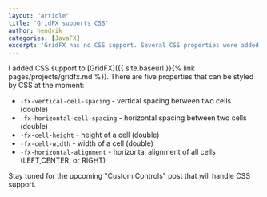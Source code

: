 ```yaml
---
layout: "article"
title: 'GridFX supports CSS'
author: hendrik
categories: [JavaFX]
excerpt: 'GridFX has no CSS support. Several CSS properties were added to GridFX and let you style the control'
---
```

I added CSS support to [GridFX]({{ site.baseurl }}{% link pages/projects/gridfx.md %}). There are five properties that can be styled by CSS at the moment:

* `-fx-vertical-cell-spacing` - vertical spacing between two cells (double)
* `-fx-horizontal-cell-spacing` - horizontal spacing between two cells (double)
* `-fx-cell-height` - height of a cell (double)
* `-fx-cell-width` - width of a cell (double)
* `-fx-horizontal-alignment` - horizontal alignment of all cells (LEFT,CENTER, or RIGHT)

Stay tuned for the upcoming "Custom Controls" post that will handle CSS support.

